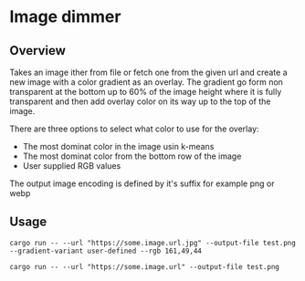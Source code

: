 # Image dimmer

## Overview

Takes an image ither from file or fetch one from the given url and create a new image with a color gradient
as an overlay. The gradient go form non transparent at the bottom up to 60% of the image height where it is
fully transparent and then add overlay color on its way up to the top of the image.

There are three options to select what color to use for the overlay:

- The most dominat color in the image usin k-means
- The most dominat color from the bottom row of the image
- User supplied RGB values

The output image encoding is defined by it's suffix for example png or webp

## Usage

```
cargo run -- --url "https://some.image.url.jpg" --output-file test.png --gradient-variant user-defined --rgb 161,49,44

cargo run -- --url "https://some.image.url" --output-file test.png
```
